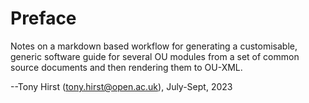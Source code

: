 # Preface

Notes on a markdown based workflow for generating a customisable, generic software guide for several OU modules from a set of common source documents and then rendering them to OU-XML.

--Tony Hirst (tony.hirst@open.ac.uk), July-Sept, 2023
